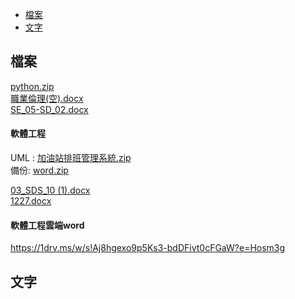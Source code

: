 - [檔案](#檔案)
- [文字](#文字)
## 檔案
[python.zip](https://github.com/s108000389/File-temporary-storage/files/7773135/python.zip)  
[職業倫理(空).docx](https://github.com/s108000389/File-temporary-storage/files/7778025/default.docx)  
[SE_05-SD_02.docx](https://github.com/s108000389/File-temporary-storage/files/7778936/SE_05-SD_02.docx)


#### 軟體工程
UML : [加油站排班管理系統.zip](https://github.com/s108000389/File-temporary-storage/files/7800750/default.zip)  
備份: [word.zip](https://github.com/s108000389/File-temporary-storage/files/7800894/word.zip)


[03_SDS_10 (1).docx](https://github.com/s108000389/File-temporary-storage/files/7779168/03_SDS_10.1.docx)  
[1227.docx](https://github.com/s108000389/File-temporary-storage/files/7779169/1227.docx)

#### 軟體工程雲端word
https://1drv.ms/w/s!Aj8hgexo9p5Ks3-bdDFivt0cFGaW?e=Hosm3g

## 文字
```

```
